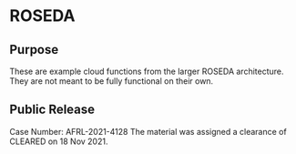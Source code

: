 # ROSEDA

## Purpose

These are example cloud functions from the larger ROSEDA architecture.
They are not meant to be fully functional on their own.

## Public Release

Case Number: AFRL-2021-4128
The material was assigned a clearance of CLEARED on 18 Nov 2021. 

